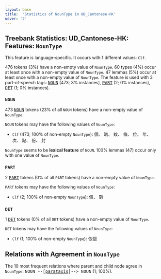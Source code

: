 ```yaml
---
layout: base
title:  'Statistics of NounType in UD_Cantonese-HK'
udver: '2'
---
```


## Treebank Statistics: UD_Cantonese-HK: Features: `NounType`

This feature is language-specific.
It occurs with 1 different values: `Clf`.

476 tokens (3%) have a non-empty value of `NounType`.
60 types (4%) occur at least once with a non-empty value of `NounType`.
47 lemmas (5%) occur at least once with a non-empty value of `NounType`.
The feature is used with 3 part-of-speech tags: <tt><a href="yue_hk-pos-NOUN.html">NOUN</a></tt> (473; 3% instances), <tt><a href="yue_hk-pos-PART.html">PART</a></tt> (2; 0% instances), <tt><a href="yue_hk-pos-DET.html">DET</a></tt> (1; 0% instances).

### `NOUN`

473 <tt><a href="yue_hk-pos-NOUN.html">NOUN</a></tt> tokens (23% of all `NOUN` tokens) have a non-empty value of `NounType`.

`NOUN` tokens may have the following values of `NounType`:

* `Clf` (473; 100% of non-empty `NounType`): 個、 啲、 蚊、 條、 位、 年、 次、 點、 份、 封

`NounType` seems to be **lexical feature** of `NOUN`. 100% lemmas (47) occur only with one value of `NounType`.

### `PART`

2 <tt><a href="yue_hk-pos-PART.html">PART</a></tt> tokens (0% of all `PART` tokens) have a non-empty value of `NounType`.

`PART` tokens may have the following values of `NounType`:

* `Clf` (2; 100% of non-empty `NounType`): 個、 啲

### `DET`

1 <tt><a href="yue_hk-pos-DET.html">DET</a></tt> tokens (0% of all `DET` tokens) have a non-empty value of `NounType`.

`DET` tokens may have the following values of `NounType`:

* `Clf` (1; 100% of non-empty `NounType`): 依個

## Relations with Agreement in `NounType`

The 10 most frequent relations where parent and child node agree in `NounType`:
<tt>NOUN --[<tt><a href="yue_hk-dep-parataxis.html">parataxis</a></tt>]--> NOUN</tt> (1; 100%).

